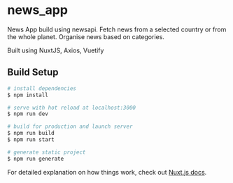 # news_app

News App build using newsapi.
Fetch news from a selected country or from the whole planet.
Organise news based on categories.

Built using NuxtJS, Axios, Vuetify

## Build Setup

```bash
# install dependencies
$ npm install

# serve with hot reload at localhost:3000
$ npm run dev

# build for production and launch server
$ npm run build
$ npm run start

# generate static project
$ npm run generate
```

For detailed explanation on how things work, check out [Nuxt.js docs](https://nuxtjs.org).
